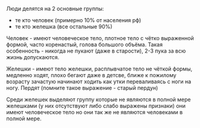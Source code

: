 Люди делятся на 2 основные группы:
* те кто человек (примерно 10% от населения рф)
* те кто желешка (все остальные 90%)

Человек - имеют человеческое тело, плотное тело с чётко выраженной формой, часто коренастый, голова большого объёма. Такая особенность - никогда не пукают (даже в старости), 2-3 пука за всю жизнь допускаются.

Желешки - имеют тело желешки, расплывчатое тело не чёткой формы, медленно ходят, плохо бегают даже в детсве, ближе к пожилому возрасту зачастую начинают ходить как утки переваливаясь с ноги на ногу. Пердят (помните такое выражение - старый пердун)

Среди желешек выделяют группу которые не являются в полной мере желешками (у них отсутствуют либо слабо выражены признаки) они имеют человеческое тело но они так же не являются человеками в полной мере.